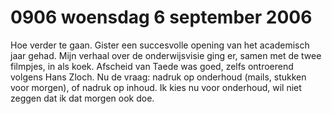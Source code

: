 # 0906 woensdag 6 september 2006
Hoe verder te gaan. Gister een succesvolle opening van het academisch jaar gehad. Mijn verhaal over de onderwijsvisie ging er, samen met de twee filmpjes, in als koek. Afscheid van Taede was goed, zelfs ontroerend volgens Hans Zloch. Nu de vraag: nadruk op onderhoud (mails, stukken voor morgen), of nadruk op inhoud. Ik kies nu voor onderhoud, wil niet zeggen dat ik dat morgen ook doe.